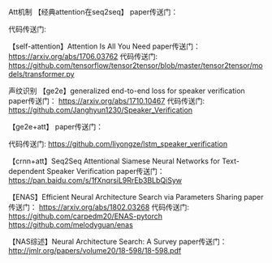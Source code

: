 Att机制
【经典attention在seq2seq】
paper传送门：

代码传送门:


【self-attention】Attention Is All You Need
paper传送门：
https://arxiv.org/abs/1706.03762
代码传送门:
https://github.com/tensorflow/tensor2tensor/blob/master/tensor2tensor/models/transformer.py

声纹识别
【ge2e】generalized end-to-end loss for speaker verification 
paper传送门：
https://arxiv.org/abs/1710.10467
代码传送门:
https://github.com/Janghyun1230/Speaker_Verification

【ge2e+att】
paper传送门：
 
代码传送门:
https://github.com/liyongze/lstm_speaker_verification

【crnn+att】Seq2Seq Attentional Siamese Neural Networks for Text-dependent Speaker Verification
paper传送门：
https://pan.baidu.com/s/1fXnqrsiL9RrEb3BLbQiSyw

【ENAS】Efficient Neural Architecture Search via Parameters Sharing
paper传送门：
https://arxiv.org/abs/1802.03268
代码传送门:
https://github.com/carpedm20/ENAS-pytorch
https://github.com/melodyguan/enas

【NAS综述】Neural Architecture Search: A Survey
paper传送门：
http://jmlr.org/papers/volume20/18-598/18-598.pdf



